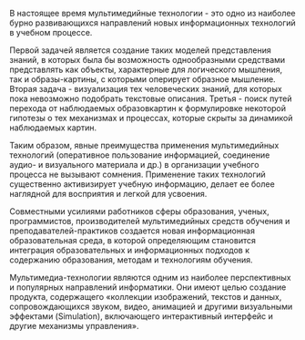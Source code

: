 В настоящее время мультимедийные технологии - это одно из наиболее бурно развивающихся направлений новых информационных технологий в учебном процессе.

Первой задачей является создание таких моделей представления знаний, в которых была бы возможность однообразными средствами представлять как объекты, характерные для логического мышления, так и образы-картины, с которыми оперирует образное мышление. Вторая задача - визуализация тех человеческих знаний, для которых пока невозможно подобрать текстовые описания. Третья - поиск путей перехода от наблюдаемых образовкартин к формулировке некоторой гипотезы о тех механизмах и процессах, которые скрыты за динамикой наблюдаемых картин.

Таким образом, явные преимущества применения мультимедийных технологий (оперативное пользование информацией, соединение аудио- и визуального материала и др.) в организации учебного процесса не вызывают сомнения. Применение таких технологий существенно активизирует учебную информацию, делает ее более наглядной для восприятия и легкой для усвоения.

Совместными усилиями работников сферы образования, ученых, программистов, производителей мультимедийных средств обучения и преподавателей-практиков создается новая информационная образовательная среда, в которой определяющим становится интеграция образовательных и информационных подходов к содержанию образования, методам и технологиям обучения.

Мультимедиa-технологии являются одним из наиболее перспективных и популярных направлений информатики. Они имеют целью создание продукта, содержащего «коллекции изображений, текстов и данных, сопровождающихся звуком, видео, анимацией и другими визуальными эффектами (Simulation), включающего интерактивный интерфейс и другие механизмы управления».
